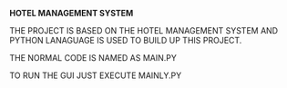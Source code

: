 **HOTEL MANAGEMENT SYSTEM**

THE PROJECT IS BASED ON THE HOTEL MANAGEMENT SYSTEM AND PYTHON LANAGUAGE IS USED TO BUILD UP THIS PROJECT.

THE NORMAL CODE IS NAMED AS MAIN.PY

TO RUN THE GUI JUST EXECUTE MAINLY.PY

